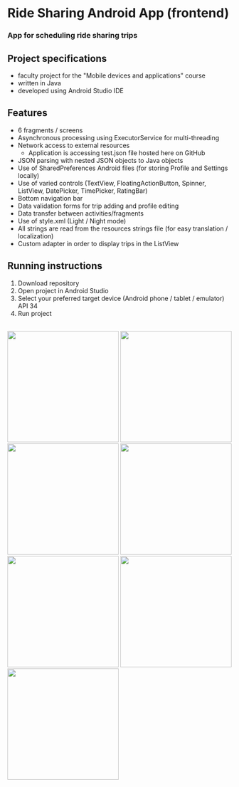 # Ride Sharing Android App (frontend)
### App for scheduling ride sharing trips
## Project specifications
- faculty project for the "Mobile devices and applications" course
- written in Java
- developed using Android Studio IDE

## Features
- 6 fragments / screens
- Asynchronous processing using ExecutorService for multi-threading
- Network access to external resources
    - Application is accessing test.json file hosted here on GitHub
- JSON parsing with nested JSON objects to Java objects
- Use of SharedPreferences Android files (for storing Profile and Settings locally)
- Use of varied controls (TextView, FloatingActionButton, Spinner, ListView, DatePicker, TimePicker, RatingBar)
- Bottom navigation bar
- Data validation forms for trip adding and profile editing
- Data transfer between activities/fragments
- Use of style.xml (Light / Night mode)
- All strings are read from the resources strings file (for easy translation / localization)
- Custom adapter in order to display trips in the ListView

## Running instructions
1. Download repository
2. Open project in Android Studio
3. Select your preferred target device (Android phone / tablet / emulator) API 34
4. Run project

<br>
<img width="250" src="https://github.com/vladcomarlau/rideSharingAndroidApp_mock-up/assets/102293760/e04ebd0b-0480-439f-b7a0-5fbaa38c8abe">
<img width="250" src="https://github.com/vladcomarlau/rideSharingAndroidApp_mock-up/assets/102293760/e0c3bac9-8a02-440a-a1e7-fc02dced154e">
<img width="250" src="https://github.com/vladcomarlau/rideSharingAndroidApp_mock-up/assets/102293760/726dcac6-67e1-4521-b356-5aa1a0aa451c">
<img width="250" src="https://github.com/vladcomarlau/rideSharingAndroidApp_mock-up/assets/102293760/ee0de4c4-bb7c-4783-a5ba-51b7eee0130e">
<img width="250" src="https://github.com/vladcomarlau/rideSharingAndroidApp_mock-up/assets/102293760/f184b9fb-b09d-4ab4-88e7-346cd57d828d">
<img width="250" src="https://github.com/vladcomarlau/rideSharingAndroidApp_mock-up/assets/102293760/938ce10a-21dc-4a16-b0af-651817e78052">
<img width="250" src="https://github.com/vladcomarlau/rideSharingAndroidApp_mock-up/assets/102293760/3efea8cb-85e1-452b-9779-53f0ee574104">

